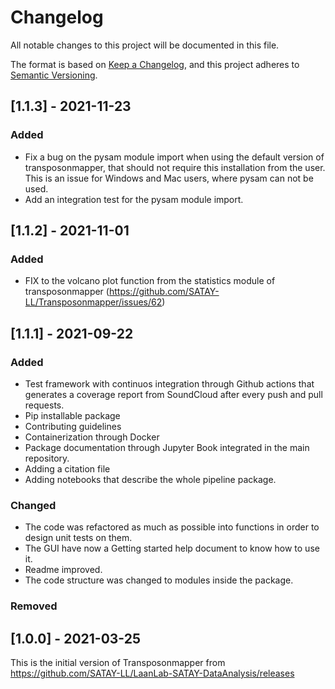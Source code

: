# Changelog
All notable changes to this project will be documented in this file.

The format is based on [Keep a Changelog](https://keepachangelog.com/en/1.0.0/),
and this project adheres to [Semantic Versioning](https://semver.org/spec/v2.0.0.html).

## [1.1.3] - 2021-11-23

### Added
- Fix a bug on the pysam module import when using the default version of transposonmapper, that should not require this installation from the user. This is an issue for Windows and Mac users, where pysam can not be used.
- Add an integration test for the pysam module import.

## [1.1.2] - 2021-11-01
### Added 
- FIX to the volcano plot function from the statistics module of transposonmapper (https://github.com/SATAY-LL/Transposonmapper/issues/62)


## [1.1.1] - 2021-09-22
### Added
- Test framework with continuos integration through Github actions that generates a coverage report from SoundCloud after every push and pull requests. 
- Pip installable package 
- Contributing guidelines 
- Containerization through Docker 
- Package documentation through Jupyter Book integrated in the main repository.
- Adding a citation file  
- Adding notebooks that describe the whole pipeline package.

### Changed
- The code was refactored as much as possible into functions in order to design unit tests on them. 
- The GUI have now a Getting started help document to know how to use it. 
- Readme improved. 
- The code structure was changed to modules inside the package. 

### Removed


## [1.0.0] - 2021-03-25

This is the initial version of Transposonmapper from https://github.com/SATAY-LL/LaanLab-SATAY-DataAnalysis/releases
